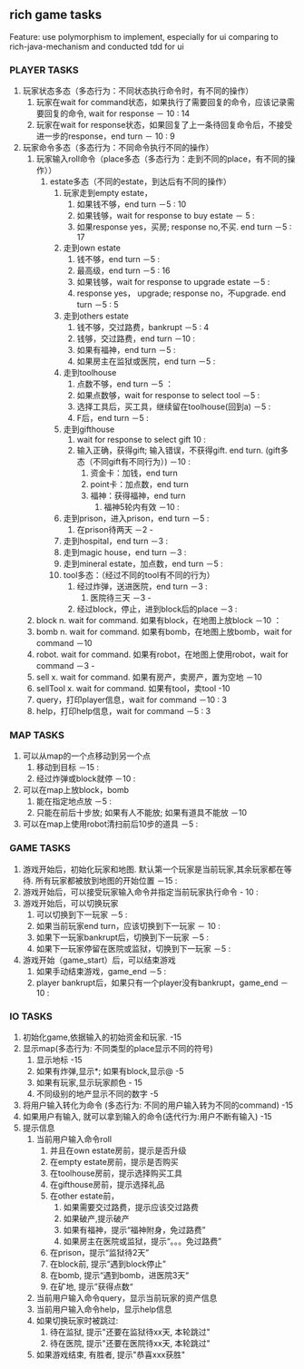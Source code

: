 ## rich game tasks
Feature: use polymorphism to implement, especially for ui comparing to rich-java-mechanism and conducted tdd for ui

### PLAYER TASKS
1. 玩家状态多态（多态行为：不同状态执行命令时，有不同的操作）
	1. 玩家在wait for command状态，如果执行了需要回复的命令，应该记录需要回复的命令, wait for response － 10 : 14
	1. 玩家在wait for response状态，如果回复了上一条待回复命令后，不接受进一步的response，end turn － 10 : 9
1. 玩家命令多态（多态行为：不同命令执行不同的操作）
	1. 玩家输入roll命令（place多态（多态行为：走到不同的place，有不同的操作））
		1. estate多态（不同的estate，到达后有不同的操作）
			1. 玩家走到empty estate，
				1. 如果钱不够，end turn －5 : 10
				1. 如果钱够，wait for response to buy estate － 5 : 
				1. 如果response yes，买房; response no,不买. end turn －5 : 17
			1. 走到own estate
				1. 钱不够，end turn －5 :
				1. 最高级，end turn －5 : 16
				1. 如果钱够，wait for response to upgrade estate －5 :
				1. response yes， upgrade; response no，不upgrade. end turn －5 : 5
			1. 走到others estate
				1. 钱不够，交过路费，bankrupt －5 : 4
				1. 钱够，交过路费，end turn －10 :
				1. 如果有福神，end turn －5 :
				1. 如果房主在监狱或医院，end turn －5 :
            1. 走到toolhouse
                1. 点数不够，end turn －5 ：
                2. 如果点数够，wait for response to select tool －5 :  
                3. 选择工具后，买工具，继续留在toolhouse(回到a) －5 : 
                1. F后，end turn －5 :  
            1. 走到gifthouse
                1. wait for response to select gift  10 : 
                1. 输入正确，获得gift; 输入错误，不获得gift. end turn. (gift多态（不同gift有不同行为）) －10 : 
                    1. 资金卡：加钱，end turn
                    1. point卡：加点数，end turn
                    1. 福神：获得福神，end turn
                        1. 福神5轮内有效 －10 : 
            1. 走到prison，进入prison，end turn －5 : 
                1. 在prison待两天 －2 -  
            1. 走到hospital，end turn －3 :  
            1. 走到magic house，end turn －3 :  
            1. 走到mineral estate，加点数，end turn －5 :  
            1. tool多态：（经过不同的tool有不同的行为）
                1. 经过炸弹，送进医院，end turn －3 :
                    1. 医院待三天 －3 - 
                1. 经过block，停止，进到block后的place －3 : 
    1. block n. wait for command. 如果有block，在地图上放block －10 ：
    1. bomb n. wait for command. 如果有bomb，在地图上放bomb，wait for command －10
    1. robot. wait for command. 如果有robot，在地图上使用robot，wait for command －3 -
    1. sell x. wait for command. 如果有房产，卖房产，置为空地 －10
    1. sellTool x. wait for command. 如果有tool，卖tool -10
    1. query，打印player信息，wait for command －10 :  3
    1. help，打印help信息，wait for command －5 : 3

### MAP TASKS
1. 可以从map的一个点移动到另一个点
    1. 移动到目标  －15 : 
    1. 经过炸弹或block就停 －10 : 
1. 可以在map上放block，bomb
    1. 能在指定地点放 －5 :  
    1. 只能在前后十步放; 如果有人不能放; 如果有道具不能放 －10 
1. 可以在map上使用robot清扫前后10步的道具 －5 : 

### GAME TASKS
1. 游戏开始后，初始化玩家和地图. 默认第一个玩家是当前玩家,其余玩家都在等待. 所有玩家都被放到地图的开始位置 －15 : 
1. 游戏开始后，可以接受玩家输入命令并指定当前玩家执行命令 - 10 : 
1. 游戏开始后，可以切换玩家
    1. 可以切换到下一玩家 －5 : 
    1. 如果当前玩家end turn，应该切换到下一玩家 － 10 :  
    1. 如果下一玩家bankrupt后，切换到下一玩家 －5 :
    1. 如果下一玩家停留在医院或监狱，切换到下一玩家 －5 : 
1. 游戏开始（game_start）后，可以结束游戏
    1. 如果手动结束游戏，game_end －5 : 
    1. player bankrupt后，如果只有一个player没有bankrupt，game_end －10 :

### IO TASKS
1. 初始化game,依据输入的初始资金和玩家. -15
2. 显示map(多态行为: 不同类型的place显示不同的符号)
    1. 显示地标 -15
    1. 如果有炸弹,显示*; 如果有block,显示@ -5
    1. 如果有玩家,显示玩家颜色 - 15
    1. 不同级别的地产显示不同的数字 -5
1. 将用户输入转化为命令 (多态行为: 不同的用户输入转为不同的command) -15
1. 如果用户有输入, 就可以拿到输入的命令(迭代行为:用户不断有输入)  -15
1. 提示信息
    1. 当前用户输入命令roll
        1. 并且在own estate房前，提示是否升级
        1. 在empty estate房前，提示是否购买
        1. 在toolhouse房前，提示选择购买工具
        1. 在gifthouse房前，提示选择礼品
        1. 在other estate前，
            1. 如果需要交过路费，提示应该交过路费
            1. 如果破产,提示破产
            1. 如果有福神，提示“福神附身，免过路费”
            1. 如果房主在医院或监狱，提示“。。。免过路费”
        1. 在prison，提示“监狱待2天”
        1. 在block前, 提示“遇到block停止”
        1. 在bomb, 提示“遇到bomb，进医院3天“
        1. 在矿地, 提示”获得点数“
    1. 当前用户输入命令query，显示当前玩家的资产信息
    1. 当前用户输入命令help，显示help信息
    1. 如果切换玩家时被跳过:
        1. 待在监狱, 提示"还要在监狱待xx天, 本轮跳过"
        1. 待在医院, 提示"还要在医院待xx天, 本轮跳过"
    1. 如果游戏结束, 有胜者, 提示"恭喜xxx获胜"
    
